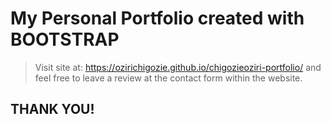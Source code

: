 # My Personal Portfolio created with BOOTSTRAP

> Visit site at: https://ozirichigozie.github.io/chigozieoziri-portfolio/ and feel free to leave a review at the contact form within the website.

## THANK YOU!
